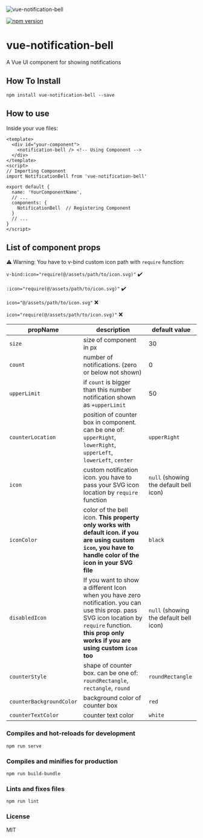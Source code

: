 ![vue-notification-bell](https://github.com/maryayi/vue-notification-bell/blob/master/public/images/bell-demo.png?raw=true)

[![npm version](https://badge.fury.io/js/vue-notification-bell.svg)](https://badge.fury.io/js/vue-notification-bell)

# vue-notification-bell

A Vue UI component for showing notifications

## How To Install

```
npm install vue-notification-bell --save
```

## How to use

Inside your vue files:

```vue
<template>
  <div id="your-component">
    <notification-bell /> <!-- Using Component -->
  </div>
</template>
<script>
// Importing Component
import NotificationBell from 'vue-notification-bell'

export default {
  name: 'YourComponentName',
  // ...
  components: {
    NotificationBell  // Registering Component
  }
  // ...
}
</script>
```

## List of component props

:warning: Warning: You have to v-bind custom icon path with `require` function:

`v-bind:icon="require(@/assets/path/to/icon.svg)"` :heavy_check_mark:

`:icon="require(@/assets/path/to/icon.svg)"` :heavy_check_mark:

`icon="@/assets/path/to/icon.svg"` :x:

`icon="require(@/assets/path/to/icon.svg)"` :x:



| propName | description | default value |
|----------|-------------|---------------|
| `size`     | size of component in px  | 30 |
| `count`    | number of notifications. (zero or below not shown)  |  0 |
| `upperLimit`  | if `count` is bigger than this number notification shown as `+upperLimit` | 50 |
| `counterLocation`  | position of counter box in component. can be one of: `upperRight`, `lowerRight`, `upperLeft`, `lowerLeft`, `center` | `upperRight` |
| `icon` | custom notification icon. you have to pass your SVG icon location by `require` function  | `null` (showing the default bell icon) |
| `iconColor` | color of the bell icon. **This property only works with default icon. if you are using custom `icon`, you have to handle color of the icon in your SVG file** | `black` |
| `disabledIcon`  | If you want to show a different Icon when you have zero notification. you can use this prop. pass SVG icon location by `require` function. **this prop only works if you are using custom `icon` too** | `null` (showing the default bell icon) |
| `counterStyle` | shape of counter box. can be one of: `roundRectangle`, `rectangle`, `round`  | `roundRectangle` |
| `counterBackgroundColor` | background color of counter box  | `red`  |
| `counterTextColor` | counter text color | `white` |

### Compiles and hot-reloads for development
```
npm run serve
```

### Compiles and minifies for production
```
npm run build-bundle
```

### Lints and fixes files
```
npm run lint
```

### License
MIT
